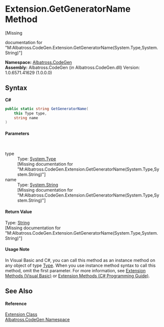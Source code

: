 # Extension.GetGeneratorName Method 
 

\[Missing <summary> documentation for "M:Albatross.CodeGen.Extension.GetGeneratorName(System.Type,System.String)"\]

**Namespace:**&nbsp;<a href="DCDDD28E">Albatross.CodeGen</a><br />**Assembly:**&nbsp;Albatross.CodeGen (in Albatross.CodeGen.dll) Version: 1.0.6571.41629 (1.0.0.0)

## Syntax

**C#**<br />
``` C#
public static string GetGeneratorName(
	this Type type,
	string name
)
```


#### Parameters
&nbsp;<dl><dt>type</dt><dd>Type: <a href="http://msdn2.microsoft.com/en-us/library/42892f65" target="_blank">System.Type</a><br />\[Missing <param name="type"/> documentation for "M:Albatross.CodeGen.Extension.GetGeneratorName(System.Type,System.String)"\]</dd><dt>name</dt><dd>Type: <a href="http://msdn2.microsoft.com/en-us/library/s1wwdcbf" target="_blank">System.String</a><br />\[Missing <param name="name"/> documentation for "M:Albatross.CodeGen.Extension.GetGeneratorName(System.Type,System.String)"\]</dd></dl>

#### Return Value
Type: <a href="http://msdn2.microsoft.com/en-us/library/s1wwdcbf" target="_blank">String</a><br />\[Missing <returns> documentation for "M:Albatross.CodeGen.Extension.GetGeneratorName(System.Type,System.String)"\]

#### Usage Note
In Visual Basic and C#, you can call this method as an instance method on any object of type <a href="http://msdn2.microsoft.com/en-us/library/42892f65" target="_blank">Type</a>. When you use instance method syntax to call this method, omit the first parameter. For more information, see <a href="http://msdn.microsoft.com/en-us/library/bb384936.aspx">Extension Methods (Visual Basic)</a> or <a href="http://msdn.microsoft.com/en-us/library/bb383977.aspx">Extension Methods (C# Programming Guide)</a>.

## See Also


#### Reference
<a href="E0930E40">Extension Class</a><br /><a href="DCDDD28E">Albatross.CodeGen Namespace</a><br />
